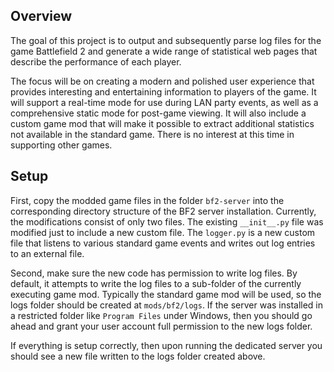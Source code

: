 ## Overview
The goal of this project is to output and subsequently parse log files for the game Battlefield 2 and generate a wide range of statistical web pages that describe the performance of each player.

The focus will be on creating a modern and polished user experience that provides interesting and entertaining information to players of the game. It will support a real-time mode for use during LAN party events, as well as a comprehensive static mode for post-game viewing. It will also include a custom game mod that will make it possible to extract additional statistics not available in the standard game. There is no interest at this time in supporting other games.

## Setup

First, copy the modded game files in the folder `bf2-server` into the corresponding directory structure of the BF2 
server installation. Currently, the modifications consist of only two files. The existing `__init__.py` file was modified just to include a new custom file. The `logger.py` is a new custom file that listens to various standard game events and writes out log entries to an external file.

Second, make sure the new code has permission to write log files. By default, it attempts to write the log files to a sub-folder of the currently executing game mod. Typically the standard game mod will be used, so the logs folder should be created at `mods/bf2/logs`. If the server was installed in a restricted folder like `Program Files` under Windows, then you should go ahead and grant your user account full permission to the new logs folder.

If everything is setup correctly, then upon running the dedicated server you should see a new file written to the logs folder created above.
